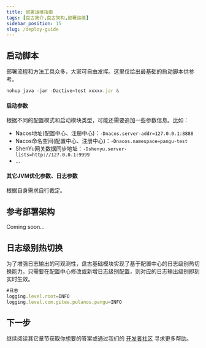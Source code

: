 ```yaml
---
title: 部署运维指南
tags: [盘古简介,盘古架构,部署运维]
sidebar_position: 15
slug: /deploy-guide
---
```

<head>
  <title>盘古开发框架 | 部署运维指南</title>
  <meta name="keywords" content="盘古开发框架 | 部署运维指南" />
  <meta name="description" content="「盘古开发框架」是完全独立于 Spring Cloud 生态的一套轻量灵活、成熟可靠的工业级分布式微服务开发和治理框架（兼容垂直单体分层架构)。它基于 Apache-2.0 协议开源发布，且是免费的。我们希望不仅是开源的受益者，也能成为开源的贡献者，与开源社区一起「共建共享开源生态」。" />
</head>

## 启动脚本
部署流程和方法工具众多，大家可自由发挥。这里仅给出最基础的启动脚本供参考。

```jsx
nohup java -jar -Dactive=test xxxxx.jar &
```

#### 启动参数
根据不同的配置模式和启动模块类型，可能还需要追加一些参数信息。比如：

- Nacos地址(配置中心、注册中心)：`-Dnacos.server-addr=127.0.0.1:8888`
- Nacos命名空间(配置中心、注册中心)：`-Dnacos.namespace=pangu-test`
- ShenYu网关数据同步地址：`-Dshenyu.server-lists=http://127.0.0.1:9999`
- ...

#### 其它JVM优化参数、日志参数
根据自身需求自行裁定。

## 参考部署架构
Coming soon...

## 日志级别热切换
为了增强日志输出的可观测性，盘古基础模块实现了基于配置中心的日志级别热切换能力。只需要在配置中心修改或新增日志级别配置，则对应的日志输出级别即刻实时生效。
```jsx
#日志
logging.level.root=INFO
logging.level.com.gitee.pulanos.pangu=INFO
```

## 下一步
继续阅读其它章节获取你想要的答案或通过我们的 [开发者社区](/docs/community) 寻求更多帮助。
